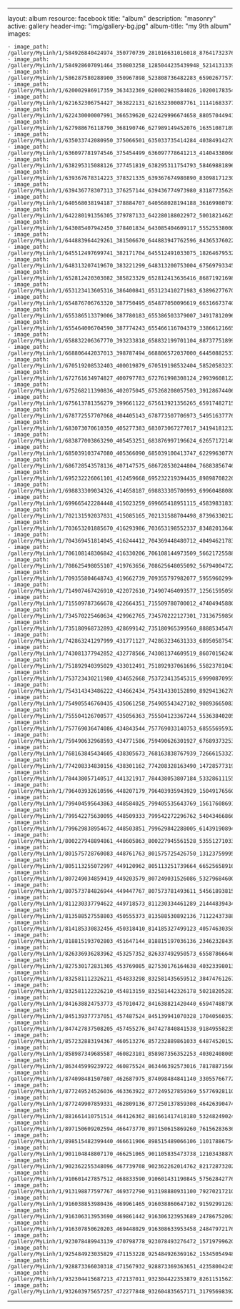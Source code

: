 
---
layout: album
resource: facebook
title: "album"
description: "masonry"
active: gallery
header-img: "img/gallery-bg.jpg"
album-title: "my 9th album"
images:
    
    - image_path: /gallery/MyLinh/1/584926840424974_350770739_281016631016018_8764173237675760646_n.jpg
    - image_path: /gallery/MyLinh/1/584928607091464_350803258_1285044235439948_5214131339892830203_n.jpg
    - image_path: /gallery/MyLinh/1/586287580288900_350967898_523808736482283_6590267757108079605_n.jpg
    - image_path: /gallery/MyLinh/1/620002986917359_363432369_620002983584026_1020017835491646180_n.jpg
    - image_path: /gallery/MyLinh/1/621632306754427_363822131_621632300087761_111416833779521727_n.jpg
    - image_path: /gallery/MyLinh/1/622430000007991_366539620_622429996674658_8805704494120758640_n.jpg
    - image_path: /gallery/MyLinh/1/627988676118790_368190746_627989149452076_1635108718955381925_n.jpg
    - image_path: /gallery/MyLinh/1/635033742080950_375066501_635033735414284_4038491427041057780_n.jpg
    - image_path: /gallery/MyLinh/1/636097781974546_375454499_636097778641213_4140433806666816938_n.jpg
    - image_path: /gallery/MyLinh/1/638295315088126_377451819_638295311754793_5846988189673613355_n.jpg
    - image_path: /gallery/MyLinh/1/639367678314223_378321335_639367674980890_8309817123026597061_n.jpg
    - image_path: /gallery/MyLinh/1/639436778307313_376257144_639436774973980_8318773562924187666_n.jpg
    - image_path: /gallery/MyLinh/1/640568038194187_378884707_640568028194188_3616998079182412083_n.jpg
    - image_path: /gallery/MyLinh/1/642280191356305_379787133_642280188022972_5001821462544262394_n.jpg
    - image_path: /gallery/MyLinh/1/643085407942450_378401834_643085404609117_5552553800034408074_n.jpg
    - image_path: /gallery/MyLinh/1/644883964429261_381506670_644883947762596_8436537602257022469_n.jpg
    - image_path: /gallery/MyLinh/1/645512497699741_382171704_645512491033075_1826467953209061067_n.jpg
    - image_path: /gallery/MyLinh/1/648313207419670_383221299_648313200753004_6756979334551727066_n.jpg
    - image_path: /gallery/MyLinh/1/652812420303082_385823329_652812413636416_8687192169838993002_n.jpg
    - image_path: /gallery/MyLinh/1/653123413605316_386400841_653123410271983_6389627767093698277_n.jpg
    - image_path: /gallery/MyLinh/1/654876706763320_387750495_654877050096619_6631667374048751458_n.jpg
    - image_path: /gallery/MyLinh/1/655386513379006_387780183_655386503379007_3491781209694364780_n.jpg
    - image_path: /gallery/MyLinh/1/655464006704590_387774243_655466116704379_3386612166502222304_n.jpg
    - image_path: /gallery/MyLinh/1/658832206367770_393233818_658832199701104_8873775189945539847_n.jpg
    - image_path: /gallery/MyLinh/1/668806442037013_398787494_668806572037000_6445088253799107702_n.jpg
    - image_path: /gallery/MyLinh/1/670519208532403_400019879_670519198532404_5852058323735751412_n.jpg
    - image_path: /gallery/MyLinh/1/672761634974827_400797783_672761998308124_2993960812225109658_n.jpg
    - image_path: /gallery/MyLinh/1/675268211390836_402075045_675268208057503_3912867440699477335_n.jpg
    - image_path: /gallery/MyLinh/1/675613781356279_399661122_675613921356265_6591748271566793348_n.jpg
    - image_path: /gallery/MyLinh/1/678772557707068_404405143_678773507706973_5495163777654777761_n.jpg
    - image_path: /gallery/MyLinh/1/683073070610350_405277383_683073067277017_341941812329284303_n.jpg
    - image_path: /gallery/MyLinh/1/683877003863290_405453251_683876997196624_626571721468670073_n.jpg
    - image_path: /gallery/MyLinh/1/685039103747080_405366090_685039100413747_6229963077694262249_n.jpg
    - image_path: /gallery/MyLinh/1/686728543578136_407147575_686728530244804_7688385674631204282_n.jpg
    - image_path: /gallery/MyLinh/1/695232226061101_412459668_695232219394435_8989870822630351238_n.jpg
    - image_path: /gallery/MyLinh/1/698833309034326_414658187_698833305700993_6996048808062915267_n.jpg
    - image_path: /gallery/MyLinh/1/699665422284448_415023259_699665418951115_4583983183113908581_n.jpg
    - image_path: /gallery/MyLinh/1/702131592037831_415085165_702131588704498_8739633021278979331_n.jpg
    - image_path: /gallery/MyLinh/1/703653201885670_416293986_703653198552337_8348201364017820383_n.jpg
    - image_path: /gallery/MyLinh/1/704369451814045_416244412_704369448480712_4049462178314171103_n.jpg
    - image_path: /gallery/MyLinh/1/706108148306842_416330206_706108144973509_5662172558844904688_n.jpg
    - image_path: /gallery/MyLinh/1/708625498055107_419763656_708625648055092_5679400472237214810_n.jpg
    - image_path: /gallery/MyLinh/1/709355804648743_419662739_709355797982077_5955960299407276494_n.jpg
    - image_path: /gallery/MyLinh/1/714907467426910_422072610_714907464093577_1256159505850289261_n.jpg
    - image_path: /gallery/MyLinh/1/715509787366678_422664351_715509780700012_4740494588024742571_n.jpg
    - image_path: /gallery/MyLinh/1/734570225460634_429962765_734570222127301_7313675985689791871_n.jpg
    - image_path: /gallery/MyLinh/1/735180968732893_428699142_735180965399560_8888534547805628173_n.jpg
    - image_path: /gallery/MyLinh/1/742863241297999_431771127_742863234631333_6895058754166058147_n.jpg
    - image_path: /gallery/MyLinh/1/743081377942852_432778566_743081374609519_8607015624053535120_n.jpg
    - image_path: /gallery/MyLinh/1/751892940395029_433012491_751892937061696_5582378104373097321_n.jpg
    - image_path: /gallery/MyLinh/1/753723430211980_434652668_753723413545315_6999087095951869329_n.jpg
    - image_path: /gallery/MyLinh/1/754314343486222_434662434_754314330152890_8929413627822937092_n.jpg
    - image_path: /gallery/MyLinh/1/754905546760435_435061258_754905543427102_9089366508313717143_n.jpg
    - image_path: /gallery/MyLinh/1/755504126700577_435056363_755504123367244_553638402059090839_n.jpg
    - image_path: /gallery/MyLinh/1/757769036474086_434843544_757769033140753_6855569593269866705_n.jpg
    - image_path: /gallery/MyLinh/1/759490632968593_434771586_759490626301927_6768937325353329362_n.jpg
    - image_path: /gallery/MyLinh/1/768163845434605_438305673_768163838767939_72666153327593213_n.jpg
    - image_path: /gallery/MyLinh/1/774208334830156_438301162_774208328163490_1472857731906132199_n.jpg
    - image_path: /gallery/MyLinh/1/784438057140517_441321917_784438053807184_5332861115583182891_n.jpg
    - image_path: /gallery/MyLinh/1/796403932610596_448207179_796403935943929_1504917656048784431_n.jpg
    - image_path: /gallery/MyLinh/1/799404595643863_448584025_799405535643769_1561760869132283155_n.jpg
    - image_path: /gallery/MyLinh/1/799542275630095_448509333_799542272296762_5404346686669499920_n.jpg
    - image_path: /gallery/MyLinh/1/799629838954672_448503851_799629842288005_6143919089405337806_n.jpg
    - image_path: /gallery/MyLinh/1/800227948894861_448605863_800227945561528_5355127103311655658_n.jpg
    - image_path: /gallery/MyLinh/1/801575728760083_448761763_801575725426750_1312375999524676995_n.jpg
    - image_path: /gallery/MyLinh/1/805113255072997_449120962_805113251739664_6652565891661188134_n.jpg
    - image_path: /gallery/MyLinh/1/807249034859419_449203579_807249031526086_5327968460097360524_n.jpg
    - image_path: /gallery/MyLinh/1/807573784826944_449447767_807573781493611_5456189381588494461_n.jpg
    - image_path: /gallery/MyLinh/1/811230337794622_449718573_811230334461289_2144483943471399429_n.jpg
    - image_path: /gallery/MyLinh/1/813588527558803_450555373_813588530892136_7112243738819766744_n.jpg
    - image_path: /gallery/MyLinh/1/814185330832456_450318410_814185327499123_4057463035810507820_n.jpg
    - image_path: /gallery/MyLinh/1/818815193702803_451647144_818815197036136_2346232843927644237_n.jpg
    - image_path: /gallery/MyLinh/1/826336936283962_453257352_826337492950573_6558786664652284735_n.jpg
    - image_path: /gallery/MyLinh/1/827530172831305_453769085_827530176164638_4032339801316609713_n.jpg
    - image_path: /gallery/MyLinh/1/832581112326211_454833298_832581435659512_3847476126700783279_n.jpg
    - image_path: /gallery/MyLinh/1/832581122326210_454813159_832581442326178_5021820528175399388_n.jpg
    - image_path: /gallery/MyLinh/1/841638824753773_457010472_841638821420440_6594748879037524694_n.jpg
    - image_path: /gallery/MyLinh/1/845139377737051_457487524_845139941070328_1704056035155204104_n.jpg
    - image_path: /gallery/MyLinh/1/847427837508205_457455276_847427840841538_9184955823593284639_n.jpg
    - image_path: /gallery/MyLinh/1/857232883194367_460513276_857232889861033_6487452015235075590_n.jpg
    - image_path: /gallery/MyLinh/1/858987349685587_460823101_858987356352253_4030240800574228489_n.jpg
    - image_path: /gallery/MyLinh/1/863445999239722_460875524_863446392573016_7817887156608967299_n.jpg
    - image_path: /gallery/MyLinh/1/874098481507807_462687975_874098484841140_3305576677292820972_n.jpg
    - image_path: /gallery/MyLinh/1/877249524526036_463363922_877249527859369_5577692811067192758_n.jpg
    - image_path: /gallery/MyLinh/1/877249907859331_462809136_877250137859308_4642639047435279296_n.jpg
    - image_path: /gallery/MyLinh/1/881661410751514_464126362_881661417418180_5324824902438309600_n.jpg
    - image_path: /gallery/MyLinh/1/897150609202594_466473770_897150615869260_7615628363601151143_n.jpg
    - image_path: /gallery/MyLinh/1/898515482399440_466611906_898515489066106_110178867540336347_n.jpg
    - image_path: /gallery/MyLinh/1/901104848807170_466251065_901105835473738_1210343887040119703_n.jpg
    - image_path: /gallery/MyLinh/1/902362255348096_467739708_902362262014762_821728732020051887_n.jpg
    - image_path: /gallery/MyLinh/1/910601427857512_468833590_910601431190845_5756284277672999419_n.jpg
    - image_path: /gallery/MyLinh/1/913198877597767_469372790_913198880931100_7927021721049529226_n.jpg
    - image_path: /gallery/MyLinh/1/916038853980436_469961465_916038860647102_9159299126373076043_n.jpg
    - image_path: /gallery/MyLinh/1/916306313953690_469861442_916306323953689_247867520634459095_n.jpg
    - image_path: /gallery/MyLinh/1/916307850620203_469448029_916308633953458_2484797217610007828_n.jpg
    - image_path: /gallery/MyLinh/1/923078489943139_470798778_923078493276472_1571979962042940757_n.jpg
    - image_path: /gallery/MyLinh/1/925484923035829_471153228_925484926369162_153450549486128471_n.jpg
    - image_path: /gallery/MyLinh/1/928873366030318_471567932_928873369363651_423580042453229262_n.jpg
    - image_path: /gallery/MyLinh/1/932304415687213_472137011_932304422353879_8261151562148401335_n.jpg
    - image_path: /gallery/MyLinh/1/932603975657257_472277848_932604835657171_317956983924777380_n.jpg
---